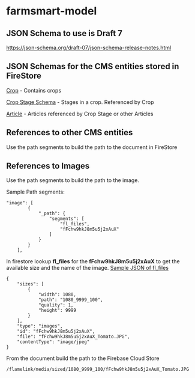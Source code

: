 # farmsmart-model

## JSON Schema to use is Draft 7

https://json-schema.org/draft-07/json-schema-release-notes.html

## JSON Schemas for the CMS entities stored in FireStore

[Crop](./schemas/crop.schema.json) - Contains crops

[Crop Stage Schema](./schemas/crop_stage.schema.json) - Stages in a crop. Referenced by Crop

[Article](./schemas/article.schema.json) - Articles referenced by Crop Stage or other Articles

## References to other CMS entities

Use the path segments to build the path to the document in FireStore

## References to Images

Use the path segments to build the path to the image. 

Sample Path segments:
```
"image": [
        {
            "_path": {
                "segments": [
                    "fl_files",
                    "fFchw9hkJ8m5u5j2xAuX"
                ]
            }
        }
    ],
```
In firestore lookup **fl_files** for the **fFchw9hkJ8m5u5j2xAuX** to get the available size and the name of the image. [Sample JSON of fl_files](./json/fl_files_sample.json)

```
{
    "sizes": [
        {
            "width": 1080,
            "path": "1080_9999_100",
            "quality": 1,
            "height": 9999
        }
    ],
    "type": "images",
    "id": "fFchw9hkJ8m5u5j2xAuX",
    "file": "fFchw9hkJ8m5u5j2xAuX_Tomato.JPG",
    "contentType": "image/jpeg"
}
```

From the document build the path to the Firebase Cloud Store
```
/flamelink/media/sized/1080_9999_100/fFchw9hkJ8m5u5j2xAuX_Tomato.JPG
```